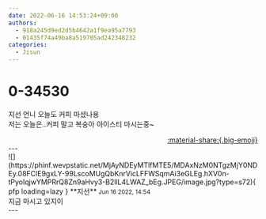 ```yaml
---
date: 2022-06-16 14:53:24+09:00
authors:
  - 918a245d9ed2d5b4642a1f9ea95a7793
  - 01435f74a49ba8a519705ad242348232
categories:
  - Jisun
---
```


# 0-34530

<div class="post-container" markdown="1">
<div class="content-container md-sidebar__scrollwrap" markdown="1">

지선 언니 오늘도 커피 마셨나용<br>저는 오늘은..커피 말고 복숭아 아이스티 마시는중~

</div>
</div>

<div style="text-align: right;" markdown="1">
<a href="https://weverse.io/fromis9/fanpost/0-34530" style="text-align: right;">:material-share:{.big-emoji}</a>
</div>
---

<div class="comments-container md-sidebar__scrollwrap" markdown="1">
<div class="comment" markdown="1">
<div class='id-container' markdown="1">
![](https://phinf.wevpstatic.net/MjAyNDEyMTlfMTE5/MDAxNzM0NTgzMjY0NDEy.08FClE9gxLY-99LscoMUgQbKnrVicLFFWSqmAi3eGLEg.hXV0n-tPyoIqjwYMPRrQ8Zn9aHvy3-B2llL4LWAZ_bEg.JPEG/image.jpg?type=s72){ pfp loading=lazy }
**<span class="artist">지선</span>** <small>Jun 16 2022, 14:54</small><br>
</div>
<div class='comment-body' markdown="1">
지금 마시고 있지이
</div>
</div>
</div>
---
